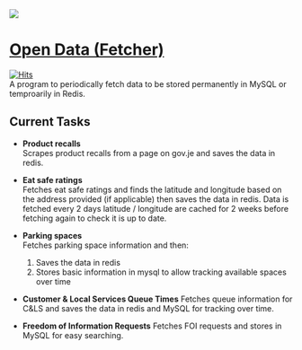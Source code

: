 <img src="https://i.imgur.com/1cXD3b0.png">

# [Open Data (Fetcher)](https://opendata.je)
[![Hits](https://hitcount.dev/p/glitchjsy/data-fetcher.svg)](https://hitcount.dev/p/glitchjsy/data-fetcher)  
A program to periodically fetch data to be stored permanently in MySQL or temproarily in Redis.

## Current Tasks
* **Product recalls**  
Scrapes product recalls from a page on gov.je and saves the data in redis.

* **Eat safe ratings**  
Fetches eat safe ratings and finds the latitude and longitude based on the address provided (if applicable) then saves the data in redis. 
Data is fetched every 2 days latitude / longitude are cached for 2 weeks before fetching again to check it is up to date.

* **Parking spaces**  
Fetches parking space information and then:
  1. Saves the data in redis
  2. Stores basic information in mysql to allow tracking available spaces over time

* **Customer & Local Services Queue Times**
Fetches queue information for C&LS and saves the data in redis and MySQL for tracking over time.

* **Freedom of Information Requests**
Fetches FOI requests and stores in MySQL for easy searching.